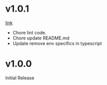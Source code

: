 # v1.0.1
[link](https://github.com/weirdpattern/eslint-config-typescript/compare/v1.0.0...v1.0.1)

* Chore lint code.
* Chore update README.md
* Update remove env specifics in typescript

# v1.0.0
Initial Release
